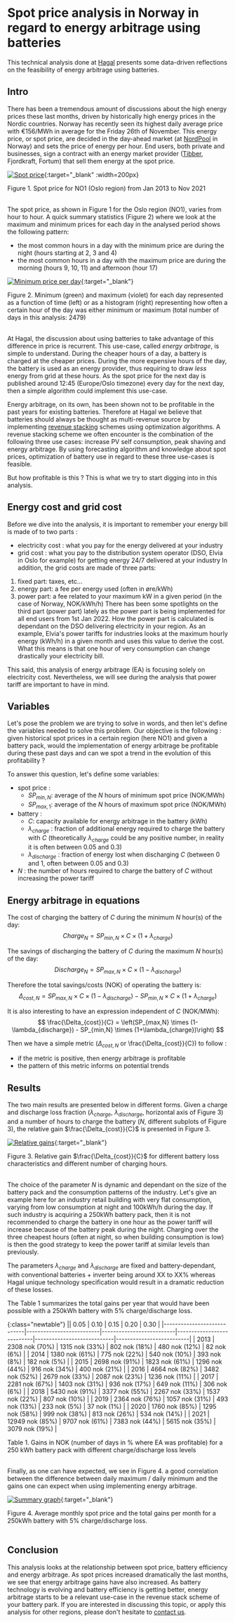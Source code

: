 # Spot price analysis in Norway in regard to energy arbitrage using batteries

This technical analysis done at [Hagal](www.hagal.com) presents some data-driven reflections on the feasibility of energy arbitrage using batteries. 

## Intro

There has been a tremendous amount of discussions about the high energy prices these last months, driven by historically high energy prices in the Nordic countries. Norway has recently seen its highest daily average price with €156/MWh in average for the Friday 26th of November. This energy price, or spot price, are decided in the day-ahead market (at [NordPool](https://www.nordpoolgroup.com/) in Norway) and sets the price of energy per hour. End users, both private and businesses, sign a contract with an energy market provider ([Tibber](), Fjordkraft, Fortum) that sell them energy at the spot price.

[![Spot price](/images/2021-12-01-battery-spot-price/spot_price.png)](/images/2021-12-01-battery-spot-price/spot_price.png){:target="_blank" :width=200px}
<figcaption>Figure 1. Spot price for NO1 (Oslo region) from Jan 2013 to Nov 2021</figcaption>
<br/>

The spot price, as shown in Figure 1 for the Oslo region (NO1), varies from hour to hour. A quick summary statistics (Figure 2) where we look at the maximum and minimum prices for each day in the analysed period shows the following pattern:
 - the most common hours in a day with the minimum price are during the night (hours starting at 2, 3 and 4) 
 - the most common hours in a day with the maximum price are during the morning (hours 9, 10, 11) and afternoon (hour 17)

[![Minimum price per day](/images/2021-12-01-battery-spot-price/minimum_maximum_spot_price_day.png)](/images/2021-12-01-battery-spot-price/minimum_maximum_spot_price_day.png){:target="_blank"}
<figcaption>Figure 2. Minimum (green) and maximum (violet) for each day represented as a function of time (left) or as a histogram (right) representing how often a certain hour of the day was either minimum or maximum (total number of days in this analysis: 2479)</figcaption>
<br/>

At Hagal, the discussion about using batteries to take advantage of this difference in price is recurrent. This use-case, called *energy arbitrage*, is simple to understand. During the cheaper hours of a day, a battery is charged at the cheaper prices. During the more expensive hours of the day, the battery is used as an energy provider, thus requiring to draw *less* energy from grid at these hours. As the spot price for the next day is published around 12:45 (Europe/Oslo timezone) every day for the next day, then a simple algorithm could implement this use-case. 

Energy arbitrage, on its own, has been shown not to be profitable in the past years for existing batteries. Therefore at Hagal we believe that batteries should always be thought as multi-revenue source by implementing [revenue stacking](https://mugrid.com/battery-revenue-stacking/) schemes using optimization algorithms. A revenue stacking scheme we often encounter is the combination of the following three use cases: increase PV self consumption, peak shaving and energy arbitrage. By using forecasting algorithm and knowledge about spot prices, optimization of battery use in regard to these three use-cases is feasible.

But how profitable is this ? This is what we try to start digging into in this analysis.

## Energy cost and grid cost

Before we dive into the analysis, it is important to remember your energy bill is made of to two parts : 
 - electricity cost : what you pay for the energy delivered at your industry
 - grid cost : what you pay to the distribution system operator (DSO, Elvia in Oslo for example) for getting energy 24/7 delivered at your industry
In addition, the grid costs are made of three parts:
 1. fixed part: taxes, etc...
 2. energy part: a fee per energy used (often in øre/kWh) 
 3. power part: a fee related to your maximum kW in a given period (in the case of Norway, NOK/kWh/h)
There has been some spotlights on the third part (power part) lately as the power part is being implemented for all end users from 1st Jan 2022. How the power part is calculated is dependant on the DSO delivering electricity in your region. As an example, Elvia's power tariffs for industries looks at the maximum hourly energy (kWh/h) in a given month and uses this value to derive the cost. What this means is that one hour of very consumption can change drastically your electricity bill.

This said, this analysis of energy arbitrage (EA) is focusing solely on electricity cost. Nevertheless, we will see during the analysis that power tariff are important to have in mind. 


## Variables

Let's pose the problem we are trying to solve in words, and then let's define the variables needed to solve this problem.
Our objective is the following : given historical spot prices in a certain region (here NO1) and given a battery pack, would the implementation of energy arbitrage be profitable during these past days and can we spot a trend in the evolution of this profitability ?

To answer this question, let's define some variables:
 - spot price : 
    - $SP_{min,N}$: average of the $N$ hours of minimum spot price (NOK/MWh)
    - $SP_{max,1}$: average of the $N$ hours of maximum spot price (NOK/MWh)
 - battery : 
    - $C$: capacity available for energy arbitrage in the battery (kWh)
    - $\lambda_{charge}$ : fraction of additional energy required to charge the battery with $C$ (theoretically $\lambda_{charge}$ could be any positive number, in reality it is often between 0.05 and 0.3)
    - $\lambda_{discharge}$ : fraction of energy lost when discharging $C$ (between 0 and 1, often between 0.05 and 0.3)
 - $N$ : the number of hours required to charge the battery of $C$ without increasing the power tariff


## Energy arbitrage in equations

The cost of charging the battery of $C$ during the minimum $N$ hour(s) of the day:
$$
Charge_{N} = SP_{min,N} \times C \times (1+\lambda_{charge})
$$

The savings of discharging the battery of $C$ during the maximum $N$ hour(s) of the day:
$$
Discharge_{N} = SP_{max,N} \times C \times (1-\lambda_{discharge})
$$

Therefore the total savings/costs (NOK) of operating the battery is: 
$$
\Delta_{cost,N} = SP_{max,N} \times C \times (1-\lambda_{discharge}) - SP_{min,N} \times C \times (1+\lambda_{charge})
$$

It is also interesting to have an expression independent of $C$ (NOK/MWh):
$$
\frac{\Delta_{cost}}{C} = \left(SP_{max,N} \times (1-\lambda_{discharge}) - SP_{min,N} \times (1+\lambda_{charge})\right) 
$$

Then we have a simple metric ($\Delta_{cost,N}$ or \frac{\Delta_{cost}}{C}) to follow : 
   - if the metric is positive, then energy arbitrage is profitable
   - the pattern of this metric informs on potential trends

## Results

The two main results are presented below in different forms. Given a charge and discharge loss fraction ($\lambda_{charge}$, $\lambda_{discharge}$, horizontal axis of Figure 3) and a number of hours to charge the battery ($N$, different subplots of Figure 3), the relative gain $\frac{\Delta_{cost}}{C}$ is presented in Figure 3.

[![Relative gains](/images/2021-12-01-battery-spot-price/relative_gain_vs_loss.png)](/images/2021-12-01-battery-spot-price/relative_gain_vs_loss.png){:target="_blank"}
<figcaption>Figure 3. Relative gain $\frac{\Delta_{cost}}{C}$ for different battery loss characteristics and different number of charging hours.</figcaption>
<br/>

The choice of the parameter $N$ is dynamic and dependant on the size of the battery pack and the consumption patterns of the industry. Let's give an example here for an industry retail building with very flat consumption, varying from low consumption at night and 100kWh/h during the day. If such industry is acquiring a 250kWh battery pack, then it is not recommended to charge the battery in one hour as the power tariff will increase because of the battery peak during the night. Charging over the three cheapest hours (often at night, so when building consumption is low) is then the good strategy to keep the power tariff at similar levels than previously.  

The parameters $\lambda_{charge}$ and $\lambda_{discharge}$ are fixed and battery-dependant, with conventional batteries + inverter being around XX to XX% whereas Hagal unique technology specification would result in a dramatic reduction of these losses.

The Table 1 summarizes the total gains per year that would have been possible with a 250kWh battery with 5% charge/discharge loss.  


{:class="newtable"}
|| 0.05 | 0.10 | 0.15 | 0.20 | 0.30 |
|----------------------------|--------------------------|--------------------------|---------------------------|----------------------------|--------------------------|
| 2013 | 2308 nok (70%)  | 1315 nok (33%)  | 802 nok (18%)  | 480 nok (12%)  | 82 nok (6%)  | 
| 2014 | 1380 nok (61%)  | 775 nok (22%)  | 540 nok (10%)  | 393 nok (8%)  | 182 nok (5%)  | 
| 2015 | 2698 nok (91%)  | 1823 nok (61%)  | 1296 nok (44%)  | 916 nok (34%)  | 400 nok (21%)  |
| 2016 | 4664 nok (82%)  | 3482 nok (52%)  | 2679 nok (33%)  | 2087 nok (23%)  | 1236 nok (11%)  | 
| 2017 | 2281 nok (67%)  | 1403 nok (31%)  | 936 nok (17%)  | 649 nok (11%)  | 306 nok (6%)  | 
| 2018 | 5430 nok (91%)  | 3377 nok (55%)  | 2267 nok (33%)  | 1537 nok (22%)  | 807 nok (10%)  | 
| 2019 | 2364 nok (76%)  | 1057 nok (31%)  | 493 nok (13%)  | 233 nok (5%)  | 37 nok (1%)  | 
| 2020 | 1760 nok (85%)  | 1295 nok (58%)  | 999 nok (38%)  | 813 nok (26%)  | 534 nok (14%)  | 
| 2021 | 12949 nok (85%) | 9707 nok (61%)  | 7383 nok (44%)  | 5615 nok (35%)  | 3079 nok (19%)  | 

<figcaption>Table 1. Gains in NOK (number of days in % where EA was profitable) for a 250 kWh battery pack with different charge/discharge loss levels </figcaption>
<br/>

Finally, as one can have expected, we see in Figure 4. a good correlation between the difference between daily maximum / daily minimum and the gains one can expect when using implementing energy arbitrage.

[![Summary graph](/images/2021-12-01-battery-spot-price/summary_graph_maxmin_diff_EA_gains.png)](/images/2021-12-01-battery-spot-price/summary_graph_maxmin_diff_EA_gains.png){:target="_blank"}
<figcaption>Figure 4. Average monthly spot price and the total gains per month for a 250kWh battery with 5% charge/discharge loss.</figcaption>
<br/>

## Conclusion

This analysis looks at the relationship between spot price, battery efficiency and energy arbitrage. As spot prices increased dramatically the last months, we see that energy arbitrage gains have also increased. As battery technology is evolving and battery efficiency is getting better, energy arbitrage starts to be a relevant use-case in the revenue stack scheme of your battery park. If you are interested in discussing this topic, or apply this analysis for other regions, please don't hesitate to [contact us](https://www.hagal.com/contact/).



